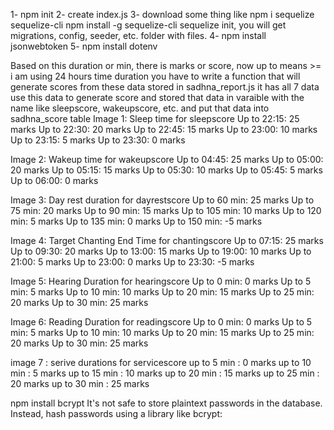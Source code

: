 1- npm init
2- create index.js
3- download some thing like
npm i sequelize sequelize-cli
npm install -g sequelize-cli
sequelize init, you will get migrations, config, seeder, etc. folder with files.
4- npm install jsonwebtoken
5- npm install dotenv

Based on this duration or min, there is marks or score, now up to means >=
i am using 24 hours time duration
you have to write a function that will generate scores from these data stored in sadhna_report.js it has all 7 data
use this data to generate score and stored that data in varaible with the name like sleepscore, wakeupscore, etc. and put that data into sadhna_score table
Image 1: Sleep time for sleepscore
Up to 22:15: 25 marks
Up to 22:30: 20 marks
Up to 22:45: 15 marks
Up to 23:00: 10 marks
Up to 23:15: 5 marks
Up to 23:30: 0 marks

Image 2: Wakeup time for wakeupscore
Up to 04:45: 25 marks
Up to 05:00: 20 marks
Up to 05:15: 15 marks
Up to 05:30: 10 marks
Up to 05:45: 5 marks
Up to 06:00: 0 marks

Image 3: Day rest duration for dayrestscore
Up to 60 min: 25 marks
Up to 75 min: 20 marks
Up to 90 min: 15 marks
Up to 105 min: 10 marks
Up to 120 min: 5 marks
Up to 135 min: 0 marks
Up to 150 min: -5 marks

Image 4: Target Chanting End Time for chantingscore
Up to 07:15: 25 marks
Up to 09:30: 20 marks
Up to 13:00: 15 marks
Up to 19:00: 10 marks
Up to 21:00: 5 marks
Up to 23:00: 0 marks
Up to 23:30: -5 marks

Image 5: Hearing Duration for hearingscore
Up to 0 min: 0 marks
Up to 5 min: 5 marks
Up to 10 min: 10 marks
Up to 20 min: 15 marks
Up to 25 min: 20 marks
Up to 30 min: 25 marks

Image 6: Reading Duration for readingscore
Up to 0 min: 0 marks
Up to 5 min: 5 marks
Up to 10 min: 10 marks
Up to 20 min: 15 marks
Up to 25 min: 20 marks
Up to 30 min: 25 marks

image 7 : serive durations for servicescore
up to 5 min : 0 marks
up to 10 min : 5 marks
up to 15 min : 10 marks
up to 20 min : 15 marks
up to 25 min : 20 marks
up to 30 min : 25 marks

npm install bcrypt
It's not safe to store plaintext passwords in the database. Instead, hash passwords using a library like bcrypt:
